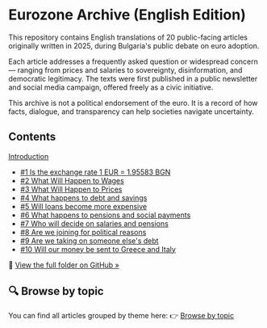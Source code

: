 # Eurozone Archive (English Edition)

This repository contains English translations of 20 public-facing articles originally written in 2025, during Bulgaria's public debate on euro adoption.

Each article addresses a frequently asked question or widespread concern — ranging from prices and salaries to sovereignty, disinformation, and democratic legitimacy. The texts were first published in a public newsletter and social media campaign, offered freely as a civic initiative.

This archive is not a political endorsement of the euro. It is a record of how facts, dialogue, and transparency can help societies navigate uncertainty.

## Contents

[Introduction](intro.md)

- [#1 Is the exchange rate 1 EUR = 1.95583 BGN](https://github.com/georgistoeff/Bulgaria-in-eurozone/blob/main/archive-en/Bulgaria%20in%20the%20euro%20area%20full%20archive%20of%20Georgi%20S/%231%20Is%20the%20exchange%20rate%201%20EUR%20%3D%201%2095583%20BGN%2020832d1bcfdb80d1867be4ba7893400a.md)
- [#2 What Will Happen to Wages](https://github.com/georgistoeff/Bulgaria-in-eurozone/blob/main/archive-en/Bulgaria%20in%20the%20euro%20area%20full%20archive%20of%20Georgi%20S/%232%20What%20Will%20Happen%20to%20Wages%2020832d1bcfdb80afb429c05626136f71.md)
- [#3 What Will Happen to Prices](https://github.com/georgistoeff/Bulgaria-in-eurozone/blob/main/archive-en/Bulgaria%20in%20the%20euro%20area%20full%20archive%20of%20Georgi%20S/%233%20What%20Will%20Happen%20to%20Prices%2020832d1bcfdb8050892ad70847824e21.md)
- [#4 What happens to debt and savings](https://github.com/georgistoeff/Bulgaria-in-eurozone/blob/main/archive-en/Bulgaria%20in%20the%20euro%20area%20full%20archive%20of%20Georgi%20S/%234%20What%20happens%20to%20debt%20and%20savings%2020832d1bcfdb80a5f8b9f7eb0fa3c1df.md)
- [#5 Will loans become more expensive](https://github.com/georgistoeff/Bulgaria-in-eurozone/blob/main/archive-en/Bulgaria%20in%20the%20euro%20area%20full%20archive%20of%20Georgi%20S/%235%20Will%20loans%20become%20more%20expensive%2020832d1bcfdb80e7fe13bcd968db6253.md)
- [#6 What happens to pensions and social payments](https://github.com/georgistoeff/Bulgaria-in-eurozone/blob/main/archive-en/Bulgaria%20in%20the%20euro%20area%20full%20archive%20of%20Georgi%20S/%236%20What%20happens%20to%20pensions%20and%20social%20payments%2020832d1bcfdb80b5ec9f017f969e4377.md)
- [#7 Who will decide on salaries and pensions](https://github.com/georgistoeff/Bulgaria-in-eurozone/blob/main/archive-en/Bulgaria%20in%20the%20euro%20area%20full%20archive%20of%20Georgi%20S/%237%20Who%20will%20decide%20on%20salaries%20and%20pensions%2020832d1bcfdb80165f83b5a83e938a58f.md)
- [#8 Are we joining for political reasons](https://github.com/georgistoeff/Bulgaria-in-eurozone/blob/main/archive-en/Bulgaria%20in%20the%20euro%20area%20full%20archive%20of%20Georgi%20S/%238%20Are%20we%20joining%20for%20political%20reasons%2020832d1bcfdb808e19c1b4b3e305b0e4.md)
- [#9 Are we taking on someone else's debt](https://github.com/georgistoeff/Bulgaria-in-eurozone/blob/main/archive-en/Bulgaria%20in%20the%20euro%20area%20full%20archive%20of%20Georgi%20S/%239%20Are%20we%20taking%20on%20someone%20else%27s%20debt%2020832d1bcfdb80e670cfc63e87b5f8d3.md)
- [#10 Will our money be sent to Greece and Italy](https://github.com/georgistoeff/Bulgaria-in-eurozone/blob/main/archive-en/Bulgaria%20in%20the%20euro%20area%20full%20archive%20of%20Georgi%20S/%2310%20Will%20our%20money%20be%20sent%20to%20Greece%20and%20Italy%2020832d1bcfdb80398b70b9e589ba3cd6.md)


📂 [View the full folder on GitHub »](https://github.com/georgistoeff/Bulgaria-in-eurozone/tree/main/archive-en/Bulgaria%20in%20the%20euro%20area%20full%20archive%20of%20Georgi%20S)

## 🔍 Browse by topic

You can find all articles grouped by theme here:
👉 [Browse by topic](archive-en/browse_by_topic.md)


<!-- Add more entries as needed -->



